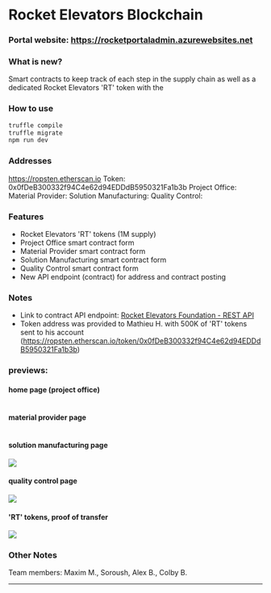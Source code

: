 # Rocket Elevators Blockchain

### Portal website: https://rocketportaladmin.azurewebsites.net

### What is new?

Smart contracts to keep track of each step in the supply chain as well as a dedicated Rocket Elevators 'RT' token with the

### How to use

```bash
truffle compile
truffle migrate
npm run dev
```

### Addresses
https://ropsten.etherscan.io
Token: 0x0fDeB300332f94C4e62d94EDDdB5950321Fa1b3b
Project Office:
Material Provider:
Solution Manufacturing:
Quality Control:

### Features
- Rocket Elevators 'RT' tokens (1M supply)
- Project Office smart contract form
- Material Provider smart contract form
- Solution Manufacturing smart contract form
- Quality Control smart contract form
- New API endpoint (contract) for address and contract posting

### Notes
- Link to contract API endpoint: [Rocket Elevators Foundation - REST API](https://github.com/starshyp/Rocket-Elevators-Foundation-REST-API)
- Token address was provided to Mathieu H. with 500K of 'RT' tokens sent to his account (https://ropsten.etherscan.io/token/0x0fDeB300332f94C4e62d94EDDdB5950321Fa1b3b)

### previews:
#### home page (project office)
![]()

#### material provider page
![]()

#### solution manufacturing page
![](https://lh3.googleusercontent.com/pw/AM-JKLXP0iCeRdb97VP3qT6tT4avLgYnoMylVlHgc4_Rc0XTzKZlbzt85pKL_JDuxYK6nVr9eHeVFl-FZK2KyhmVUecJqsA428NVJmJNEhqbVho6v6P_S5wHsaMwpFX6NPS3aZBIntbmA5IKGLs7OX5pBinv=w1412-h728-no)

#### quality control page
![](https://lh3.googleusercontent.com/pw/AM-JKLX8Fc84hz326Hwr_uSJGIHSfMdxdS6MQ6Ki9TP8dDKviI7ZTdpVudFTn4T6zlkTUTS8Y4e7x5sGShSZbNZWspCU4lTHnrouG65NorK78ix9e7gc9mI63y9SZPY9PV4ZX320PECBl3AMOhWrOppLoP96=w2428-h1526-no)

#### 'RT' tokens, proof of transfer
![](https://lh3.googleusercontent.com/pw/AM-JKLV7pgziCU-o4wLPWrOmkUyr4ONgS5gTPrk47Oaty9A2I2WY5w0Z0LVAtptOb7JEPLPmCO0eHgxe3kEGUE1Nb-PQdi3vlpQkB_PnvFQMjN5kIUnZeMh9N63dCiBuZ3Vb7pgp-Fkv1BKrMCPmMfvHWG6C=w2824-h1510-no)

### Other Notes
Team members: Maxim M., Soroush, Alex B., Colby B.

----------------
